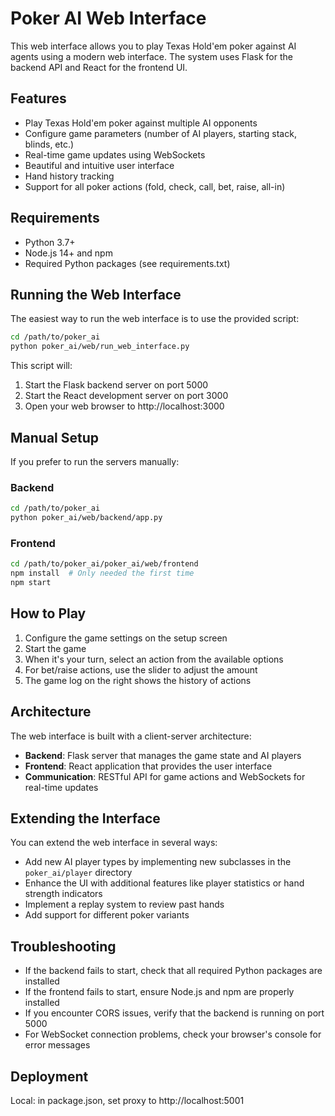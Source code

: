 # Poker AI Web Interface

This web interface allows you to play Texas Hold'em poker against AI agents using a modern web interface. The system uses Flask for the backend API and React for the frontend UI.

## Features

- Play Texas Hold'em poker against multiple AI opponents
- Configure game parameters (number of AI players, starting stack, blinds, etc.)
- Real-time game updates using WebSockets
- Beautiful and intuitive user interface
- Hand history tracking
- Support for all poker actions (fold, check, call, bet, raise, all-in)

## Requirements

- Python 3.7+
- Node.js 14+ and npm
- Required Python packages (see requirements.txt)

## Running the Web Interface

The easiest way to run the web interface is to use the provided script:

```bash
cd /path/to/poker_ai
python poker_ai/web/run_web_interface.py
```

This script will:
1. Start the Flask backend server on port 5000
2. Start the React development server on port 3000
3. Open your web browser to http://localhost:3000

## Manual Setup

If you prefer to run the servers manually:

### Backend

```bash
cd /path/to/poker_ai
python poker_ai/web/backend/app.py
```

### Frontend

```bash
cd /path/to/poker_ai/poker_ai/web/frontend
npm install  # Only needed the first time
npm start
```

## How to Play

1. Configure the game settings on the setup screen
2. Start the game
3. When it's your turn, select an action from the available options
4. For bet/raise actions, use the slider to adjust the amount
5. The game log on the right shows the history of actions

## Architecture

The web interface is built with a client-server architecture:

- **Backend**: Flask server that manages the game state and AI players
- **Frontend**: React application that provides the user interface
- **Communication**: RESTful API for game actions and WebSockets for real-time updates

## Extending the Interface

You can extend the web interface in several ways:

- Add new AI player types by implementing new subclasses in the `poker_ai/player` directory
- Enhance the UI with additional features like player statistics or hand strength indicators
- Implement a replay system to review past hands
- Add support for different poker variants

## Troubleshooting

- If the backend fails to start, check that all required Python packages are installed
- If the frontend fails to start, ensure Node.js and npm are properly installed
- If you encounter CORS issues, verify that the backend is running on port 5000
- For WebSocket connection problems, check your browser's console for error messages


## Deployment
Local: in package.json, set proxy to http://localhost:5001